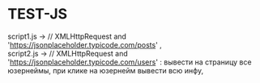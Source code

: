 # TEST-JS

script1.js -> // XMLHttpRequest and 'https://jsonplaceholder.typicode.com/posts' ,    
script2.js -> // XMLHttpRequest and 'https://jsonplaceholder.typicode.com/users' :  вывести на страницу все юзернеймы, при клике на юзернейм вывести всю инфу,




